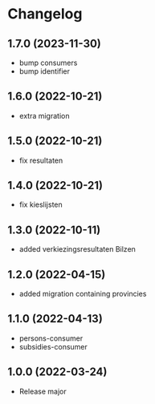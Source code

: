 # Changelog
## 1.7.0 (2023-11-30)
- bump consumers
- bump identifier
## 1.6.0 (2022-10-21)
- extra migration
## 1.5.0 (2022-10-21)
- fix resultaten
## 1.4.0 (2022-10-21)
- fix kieslijsten
## 1.3.0 (2022-10-11)
- added verkiezingsresultaten Bilzen
## 1.2.0 (2022-04-15)
- added migration containing provincies
## 1.1.0 (2022-04-13)
- persons-consumer
- subsidies-consumer
## 1.0.0 (2022-03-24)
- Release major
